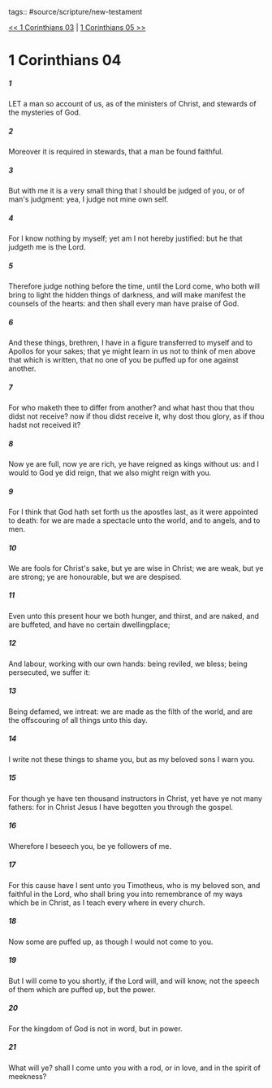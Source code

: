 tags:: #source/scripture/new-testament

[<< 1 Corinthians 03](/New_Testament/07_1_Corinthians/1_Corinthians_03.md) | [1 Corinthians 05 >>](/New_Testament/07_1_Corinthians/1_Corinthians_05.md)

# 1 Corinthians 04

##### 1

LET a man so account of us, as of the ministers of Christ, and stewards of the mysteries of God.

##### 2

Moreover it is required in stewards, that a man be found faithful.

##### 3

But with me it is a very small thing that I should be judged of you, or of man's judgment: yea, I judge not mine own self.

##### 4

For I know nothing by myself; yet am I not hereby justified: but he that judgeth me is the Lord.

##### 5

Therefore judge nothing before the time, until the Lord come, who both will bring to light the hidden things of darkness, and will make manifest the counsels of the hearts: and then shall every man have praise of God.

##### 6

And these things, brethren, I have in a figure transferred to myself and to Apollos for your sakes; that ye might learn in us not to think of men above that which is written, that no one of you be puffed up for one against another.

##### 7

For who maketh thee to differ from another? and what hast thou that thou didst not receive? now if thou didst receive it, why dost thou glory, as if thou hadst not received it?

##### 8

Now ye are full, now ye are rich, ye have reigned as kings without us: and I would to God ye did reign, that we also might reign with you.

##### 9

For I think that God hath set forth us the apostles last, as it were appointed to death: for we are made a spectacle unto the world, and to angels, and to men.

##### 10

We are fools for Christ's sake, but ye are wise in Christ; we are weak, but ye are strong; ye are honourable, but we are despised.

##### 11

Even unto this present hour we both hunger, and thirst, and are naked, and are buffeted, and have no certain dwellingplace;

##### 12

And labour, working with our own hands: being reviled, we bless; being persecuted, we suffer it:

##### 13

Being defamed, we intreat: we are made as the filth of the world, and are the offscouring of all things unto this day.

##### 14

I write not these things to shame you, but as my beloved sons I warn you.

##### 15

For though ye have ten thousand instructors in Christ, yet have ye not many fathers: for in Christ Jesus I have begotten you through the gospel.

##### 16

Wherefore I beseech you, be ye followers of me.

##### 17

For this cause have I sent unto you Timotheus, who is my beloved son, and faithful in the Lord, who shall bring you into remembrance of my ways which be in Christ, as I teach every where in every church.

##### 18

Now some are puffed up, as though I would not come to you.

##### 19

But I will come to you shortly, if the Lord will, and will know, not the speech of them which are puffed up, but the power.

##### 20

For the kingdom of God is not in word, but in power.

##### 21

What will ye? shall I come unto you with a rod, or in love, and in the spirit of meekness?
